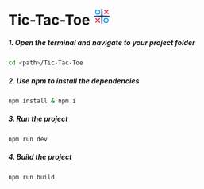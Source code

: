 # Tic-Tac-Toe <img src="./public/tic-tac-toe_md.png" alt="Tic-Tac-Toe" style="width:35px;"/>

##### 1. Open the terminal and navigate to your project folder

```bash
cd <path>/Tic-Tac-Toe
```

##### 2. Use npm to install the dependencies

```bash
npm install & npm i
```

##### 3. Run the project

```bash
npm run dev
```

##### 4. Build the project

```bash
npm run build
```
